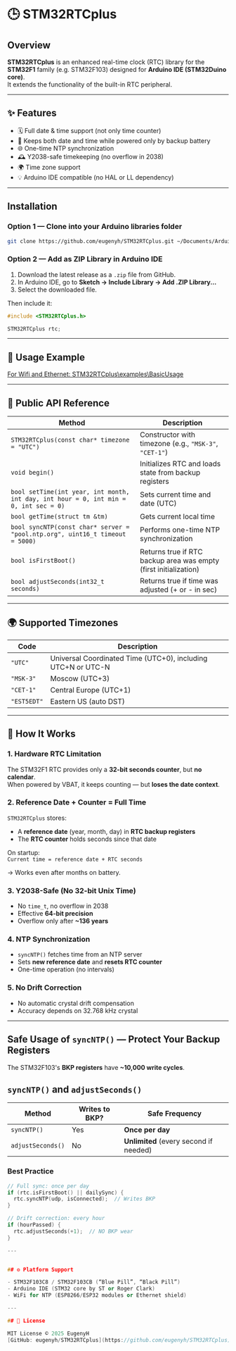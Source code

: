 # 🕒 STM32RTCplus

## Overview  
**STM32RTCplus** is an enhanced real-time clock (RTC) library for the **STM32F1** family (e.g. STM32F103) designed for **Arduino IDE (STM32Duino core)**.  
It extends the functionality of the built-in RTC peripheral.

---

## ✨ Features

- 🗓 Full date & time support (not only time counter)
- 🔋 Keeps both date and time while powered only by backup battery
- 🌐 One-time NTP synchronization
- 🕰 Y2038-safe timekeeping (no overflow in 2038)
- 🌍 Time zone support
- 💡 Arduino IDE compatible (no HAL or LL dependency)

---

## Installation  

### Option 1 — Clone into your Arduino libraries folder  
```bash
git clone https://github.com/eugenyh/STM32RTCplus.git ~/Documents/Arduino/libraries/STM32RTCplus
```

### Option 2 — Add as ZIP Library in Arduino IDE  
1. Download the latest release as a `.zip` file from GitHub.  
2. In Arduino IDE, go to **Sketch → Include Library → Add .ZIP Library...**  
3. Select the downloaded file.  

Then include it:
```cpp
#include <STM32RTCplus.h>

STM32RTCplus rtc;
```

---
## 🚀 Usage Example

[For Wifi and Ethernet: STM32RTCplus\examples\BasicUsage](https://github.com/eugenyh/STM32RTCplus/tree/main/examples/BasicUsage)

---

## 🧩 Public API Reference

| Method | Description |
|--------|--------------|
| `STM32RTCplus(const char* timezone = "UTC")` | Constructor with timezone (e.g., `"MSK-3"`, `"CET-1"`) |
| `void begin()` | Initializes RTC and loads state from backup registers |
| `bool setTime(int year, int month, int day, int hour = 0, int min = 0, int sec = 0)` | Sets current time and date (UTC) |
| `bool getTime(struct tm &tm)` | Gets current local time |
| `bool syncNTP(const char* server = "pool.ntp.org", uint16_t timeout = 5000)` | Performs one-time NTP synchronization |
| `bool isFirstBoot()` | Returns true if RTC backup area was empty (first initialization) |
| `bool adjustSeconds(int32_t seconds) ` | Returns true if time was adjusted (+ or - in sec) |

---

## 🌍 Supported Timezones

| Code | Description |
|------|--------------|
| `"UTC"` | Universal Coordinated Time (UTC+0), including UTC+N or UTC-N |
| `"MSK-3"` | Moscow (UTC+3) |
| `"CET-1"` | Central Europe (UTC+1) |
| `"EST5EDT"` | Eastern US (auto DST) |

---

## 🧠 How It Works

### 1. Hardware RTC Limitation
The STM32F1 RTC provides only a **32-bit seconds counter**, but **no calendar**.  
When powered by VBAT, it keeps counting — but **loses the date context**.

### 2. Reference Date + Counter = Full Time
`STM32RTCplus` stores:
- A **reference date** (year, month, day) in **RTC backup registers**
- The **RTC counter** holds seconds since that date

On startup:  
`Current time = reference date + RTC seconds`

→ Works even after months on battery.

### 3. Y2038-Safe (No 32-bit Unix Time)
- No `time_t`, no overflow in 2038
- Effective **64-bit precision**
- Overflow only after **~136 years**

### 4. NTP Synchronization
- `syncNTP()` fetches time from an NTP server
- Sets **new reference date** and **resets RTC counter**
- One-time operation (no intervals)

### 5. No Drift Correction
- No automatic crystal drift compensation
- Accuracy depends on 32.768 kHz crystal

---
## Safe Usage of `syncNTP()` — Protect Your Backup Registers

The STM32F103's **BKP registers** have **~10,000 write cycles**.

## `syncNTP()` and `adjustSeconds()`

| Method | Writes to BKP? | Safe Frequency |
|-------|----------------|----------------|
| `syncNTP()` | Yes | **Once per day** |
| `adjustSeconds()` | No | **Unlimited** (every second if needed) |

### Best Practice

```cpp
// Full sync: once per day
if (rtc.isFirstBoot() || dailySync) {
  rtc.syncNTP(udp, isConnected);  // Writes BKP
}

// Drift correction: every hour
if (hourPassed) {
  rtc.adjustSeconds(+1);  // NO BKP wear
}

---


## ⚙️ Platform Support

- STM32F103C8 / STM32F103CB (“Blue Pill”, “Black Pill”)  
- Arduino IDE (STM32 core by ST or Roger Clark)  
- WiFi for NTP (ESP8266/ESP32 modules or Ethernet shield)

---

## 🧾 License

MIT License © 2025 EugenyH  
[GitHub: eugenyh/STM32RTCplus](https://github.com/eugenyh/STM32RTCplus)
